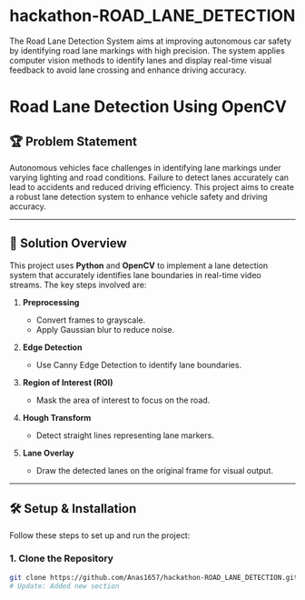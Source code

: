 # hackathon-ROAD_LANE_DETECTION
The Road Lane Detection System aims at improving autonomous car safety by identifying road lane markings with high precision. The system applies computer vision methods to identify lanes and display real-time visual feedback to avoid lane crossing and enhance driving accuracy.
# Road Lane Detection Using OpenCV  

## 🏆 Problem Statement  
Autonomous vehicles face challenges in identifying lane markings under varying lighting and road conditions. Failure to detect lanes accurately can lead to accidents and reduced driving efficiency. This project aims to create a robust lane detection system to enhance vehicle safety and driving accuracy.  

---

## 🚀 Solution Overview  
This project uses **Python** and **OpenCV** to implement a lane detection system that accurately identifies lane boundaries in real-time video streams. The key steps involved are:  

1. **Preprocessing**  
   - Convert frames to grayscale.  
   - Apply Gaussian blur to reduce noise.  

2. **Edge Detection**  
   - Use Canny Edge Detection to identify lane boundaries.  

3. **Region of Interest (ROI)**  
   - Mask the area of interest to focus on the road.  

4. **Hough Transform**  
   - Detect straight lines representing lane markers.  

5. **Lane Overlay**  
   - Draw the detected lanes on the original frame for visual output.  

---

## 🛠️ Setup & Installation  
Follow these steps to set up and run the project:  

### 1. **Clone the Repository**  
```bash
git clone https://github.com/Anas1657/hackathon-ROAD_LANE_DETECTION.git
# Update: Added new section

